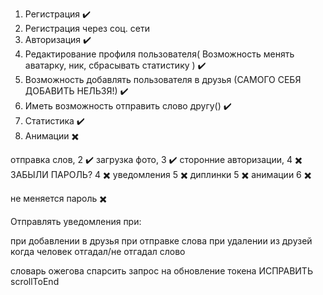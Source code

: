 1. Регистрация ✔️
2. Регистрация через соц. сети
3. Авторизация ✔️
4. Редактирование профиля пользователя(
   Возможность менять аватарку, ник, сбрасывать статистику
   ) ✔️
5. Возможность добавлять пользователя в друзья (САМОГО СЕБЯ ДОБАВИТЬ НЕЛЬЗЯ!) ✔️
6. Иметь возможность отправить слово другу() ✔️
7. Статистика ✔️
8. Анимации ✖️

отправка слов, 2 ✔️
загрузка фото, 3 ✔️
сторонние авторизации, 4 ✖️
ЗАБЫЛИ ПАРОЛЬ? 4 ✖️
уведомления 5 ✖️
диплинки 5 ✖️
анимации 6 ✖️

не меняется пароль ✖️

Отправлять уведомления при:

при добавлении в друзья
при отправке слова
при удалении из друзей
когда человек отгадал/не отгадал слово

словарь ожегова спарсить
запрос на обновление токена
ИСПРАВИТЬ scrollToEnd
